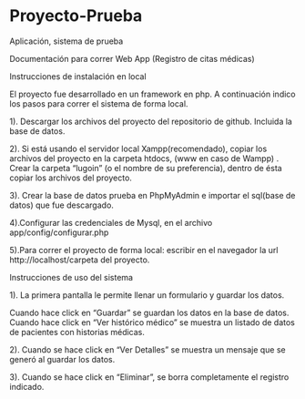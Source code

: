 # Proyecto-Prueba
Aplicación, sistema de prueba

Documentación para correr Web App (Registro de citas médicas)

Instrucciones de instalación en local

El proyecto fue desarrollado en un framework en php. A continuación indico los pasos para correr el sistema de forma local.

1). Descargar los archivos del proyecto del repositorio de github. Incluida la base de datos.

2). Si está usando el servidor local Xampp(recomendado), copiar los archivos del proyecto en la carpeta htdocs, (www en caso de Wampp) . Crear la carpeta “lugoin” (o el nombre de su preferencia), dentro de ésta copiar los archivos del proyecto.

3). Crear la base de datos prueba en PhpMyAdmin e importar el sql(base de datos) que fue descargado.

4).Configurar las credenciales de Mysql, en el archivo app/config/configurar.php

5).Para correr el proyecto de forma local:  escribir en el navegador la url http://localhost/carpeta del proyecto.

Instrucciones de uso del sistema

1). La primera pantalla le permite llenar un formulario y guardar los datos. 

Cuando hace click en “Guardar” se guardan los datos en la base de datos. Cuando hace click en “Ver histórico médico” se muestra un listado de datos de pacientes con historias médicas.

2). Cuando se hace click en “Ver Detalles” se muestra un mensaje que se generó al guardar los datos.

3). Cuando se hace click en “Eliminar”, se borra completamente el registro indicado. 
